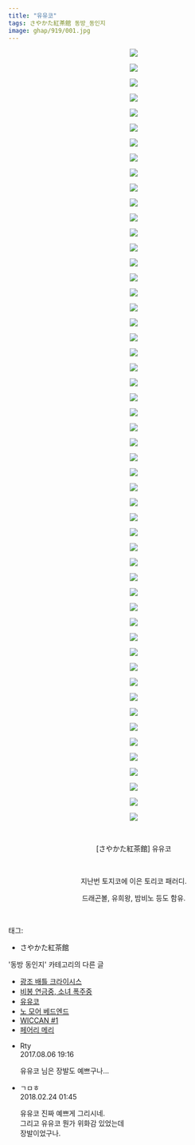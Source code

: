 ```yaml
---
title: "유유코"
tags: さやかた紅茶館 동방_동인지
image: ghap/919/001.jpg
---
```

<div class="article">
<p style="text-align: center; clear: none; float: none;"><img src="{{ site.nasurl }}/ghap/919/001.jpg"/></p>
<p style="text-align: center; clear: none; float: none;"><img src="{{ site.nasurl }}/ghap/919/002.jpg"/></p>
<p style="text-align: center; clear: none; float: none;"><img src="{{ site.nasurl }}/ghap/919/003.jpg"/></p>
<p style="text-align: center; clear: none; float: none;"><img src="{{ site.nasurl }}/ghap/919/004.jpg"/></p>
<p style="text-align: center; clear: none; float: none;"><img src="{{ site.nasurl }}/ghap/919/005.jpg"/></p>
<p style="text-align: center; clear: none; float: none;"><img src="{{ site.nasurl }}/ghap/919/006.jpg"/></p>
<p style="text-align: center; clear: none; float: none;"><img src="{{ site.nasurl }}/ghap/919/007.jpg"/></p>
<p style="text-align: center; clear: none; float: none;"><img src="{{ site.nasurl }}/ghap/919/008.jpg"/></p>
<p style="text-align: center; clear: none; float: none;"><img src="{{ site.nasurl }}/ghap/919/009.jpg"/></p>
<p style="text-align: center; clear: none; float: none;"><img src="{{ site.nasurl }}/ghap/919/010.jpg"/></p>
<p style="text-align: center; clear: none; float: none;"><img src="{{ site.nasurl }}/ghap/919/011.jpg"/></p>
<p style="text-align: center; clear: none; float: none;"><img src="{{ site.nasurl }}/ghap/919/012.jpg"/></p>
<p style="text-align: center; clear: none; float: none;"><img src="{{ site.nasurl }}/ghap/919/013.jpg"/></p>
<p style="text-align: center; clear: none; float: none;"><img src="{{ site.nasurl }}/ghap/919/014.jpg"/></p>
<p style="text-align: center; clear: none; float: none;"><img src="{{ site.nasurl }}/ghap/919/015.jpg"/></p>
<p style="text-align: center; clear: none; float: none;"><img src="{{ site.nasurl }}/ghap/919/016.jpg"/></p>
<p style="text-align: center; clear: none; float: none;"><img src="{{ site.nasurl }}/ghap/919/017.jpg"/></p>
<p style="text-align: center; clear: none; float: none;"><img src="{{ site.nasurl }}/ghap/919/018.jpg"/></p>
<p style="text-align: center; clear: none; float: none;"><img src="{{ site.nasurl }}/ghap/919/019.jpg"/></p>
<p style="text-align: center; clear: none; float: none;"><img src="{{ site.nasurl }}/ghap/919/020.jpg"/></p>
<p style="text-align: center; clear: none; float: none;"><img src="{{ site.nasurl }}/ghap/919/021.jpg"/></p>
<p style="text-align: center; clear: none; float: none;"><img src="{{ site.nasurl }}/ghap/919/022.jpg"/></p>
<p style="text-align: center; clear: none; float: none;"><img src="{{ site.nasurl }}/ghap/919/023.jpg"/></p>
<p style="text-align: center; clear: none; float: none;"><img src="{{ site.nasurl }}/ghap/919/024.jpg"/></p>
<p style="text-align: center; clear: none; float: none;"><img src="{{ site.nasurl }}/ghap/919/025.jpg"/></p>
<p style="text-align: center; clear: none; float: none;"><img src="{{ site.nasurl }}/ghap/919/026.jpg"/></p>
<p style="text-align: center; clear: none; float: none;"><img src="{{ site.nasurl }}/ghap/919/027.jpg"/></p>
<p style="text-align: center; clear: none; float: none;"><img src="{{ site.nasurl }}/ghap/919/028.jpg"/></p>
<p style="text-align: center; clear: none; float: none;"><img src="{{ site.nasurl }}/ghap/919/029.jpg"/></p>
<p style="text-align: center; clear: none; float: none;"><img src="{{ site.nasurl }}/ghap/919/030.jpg"/></p>
<p style="text-align: center; clear: none; float: none;"><img src="{{ site.nasurl }}/ghap/919/031.jpg"/></p>
<p style="text-align: center; clear: none; float: none;"><img src="{{ site.nasurl }}/ghap/919/032.jpg"/></p>
<p style="text-align: center; clear: none; float: none;"><img src="{{ site.nasurl }}/ghap/919/033.jpg"/></p>
<p style="text-align: center; clear: none; float: none;"><img src="{{ site.nasurl }}/ghap/919/034.jpg"/></p>
<p style="text-align: center; clear: none; float: none;"><img src="{{ site.nasurl }}/ghap/919/035.jpg"/></p>
<p style="text-align: center; clear: none; float: none;"><img src="{{ site.nasurl }}/ghap/919/036.jpg"/></p>
<p style="text-align: center; clear: none; float: none;"><img src="{{ site.nasurl }}/ghap/919/037.jpg"/></p>
<p style="text-align: center; clear: none; float: none;"><img src="{{ site.nasurl }}/ghap/919/038.jpg"/></p>
<p style="text-align: center; clear: none; float: none;"><img src="{{ site.nasurl }}/ghap/919/039.jpg"/></p>
<p style="text-align: center; clear: none; float: none;"><img src="{{ site.nasurl }}/ghap/919/040.jpg"/></p>
<p style="text-align: center; clear: none; float: none;"><img src="{{ site.nasurl }}/ghap/919/041.jpg"/></p>
<p style="text-align: center; clear: none; float: none;"><img src="{{ site.nasurl }}/ghap/919/042.jpg"/></p>
<p style="text-align: center; clear: none; float: none;"><img src="{{ site.nasurl }}/ghap/919/043.jpg"/></p>
<p style="text-align: center; clear: none; float: none;"><img src="{{ site.nasurl }}/ghap/919/044.jpg"/></p>
<p style="text-align: center; clear: none; float: none;"><img src="{{ site.nasurl }}/ghap/919/045.jpg"/></p>
<p style="text-align: center; clear: none; float: none;"><img src="{{ site.nasurl }}/ghap/919/046.jpg"/></p>
<p style="text-align: center; clear: none; float: none;"><img src="{{ site.nasurl }}/ghap/919/047.jpg"/></p>
<p style="text-align: center; clear: none; float: none;"><img src="{{ site.nasurl }}/ghap/919/048.jpg"/></p>
<p style="text-align: center; clear: none; float: none;"><img src="{{ site.nasurl }}/ghap/919/049.jpg"/></p>
<p style="text-align: center; clear: none; float: none;"><img src="{{ site.nasurl }}/ghap/919/050.jpg"/></p>
<p style="text-align: center; clear: none; float: none;"><img src="{{ site.nasurl }}/ghap/919/051.jpg"/></p>
<p style="text-align: center; clear: none; float: none;"><img src="{{ site.nasurl }}/ghap/919/052.jpg"/></p>
<p style="text-align: center; clear: none; float: none;"><br/></p>
<p style="text-align: center; clear: none; float: none;">[さやかた紅茶館] 유유코</p>
<p style="text-align: center; clear: none; float: none;"><br/></p>
<p style="text-align: center; clear: none; float: none;">지난번 토지코에 이은 토리코 패러디.</p>
<p style="text-align: center; clear: none; float: none;">드래곤볼, 유희왕, 밤비노 등도 함유.</p>
<p><br/></p>
</div><div class="tagTrail">
<p>태그: </p>
<ul>
<li>さやかた紅茶館</li>
</ul>
</div><div class="another">
<p>'동방 동인지' 카테고리의 다른 글</p>
<ul>
<li><a href="/2016-07-18-ghap_921">광조 배틀 크라이시스</a></li>
<li><a href="/2016-07-18-ghap_920">비봉 연금중, 소녀 폭주중</a></li>
<li><a href="/2016-07-18-ghap_919">유유코</a></li>
<li><a href="/2016-07-18-ghap_918">노 모어 베드엔드</a></li>
<li><a href="/2016-07-18-ghap_917">WICCAN #1</a></li>
<li><a href="/2016-07-18-ghap_916">페어리 메리</a></li>
</ul>
</div><div class="cb_module cb_fluid">
<div class="cb_wrt cb_profile">
<div class="comment">
<ul>
<li class="cb_thumb_off" id="comment15053202">
<div class="cb_comment_area">
<div class="cb_info_area">
<div class="cb_section">
<span class="cb_nick_name">Rty</span>
</div>
<div class="cb_section">
<span class="cb_date">2017.08.06 19:16 </span>
</div>
</div>
<div class="cb_dsc_comment">
<p class="cb_dsc">
											유유코 님은 장발도 예쁘구나...
										</p>
</div>
</div></li>
<li class="cb_thumb_off" id="comment15205525">
<div class="cb_comment_area">
<div class="cb_info_area">
<div class="cb_section">
<span class="cb_nick_name">ㄱㅁㅎ</span>
</div>
<div class="cb_section">
<span class="cb_date">2018.02.24 01:45 </span>
</div>
</div>
<div class="cb_dsc_comment">
<p class="cb_dsc">
											유유코 진짜 예쁘게 그리시네.<br/>
그리고 유유코 뭔가 위화감 있었는데<br/>
장발이었구나.
										</p>
</div>
</div></li>
</ul>
</div>
</div><!-- commentList close -->
</div>